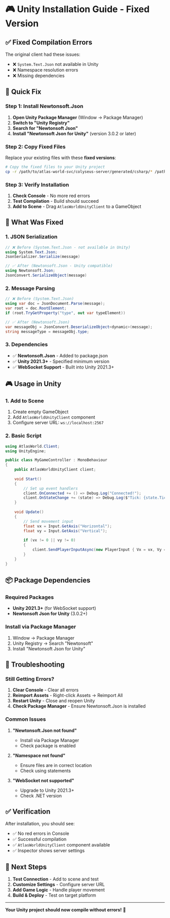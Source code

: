 # 🎮 Unity Installation Guide - Fixed Version

## ✅ **Fixed Compilation Errors**

The original client had these issues:
- ❌ `System.Text.Json` not available in Unity
- ❌ Namespace resolution errors
- ❌ Missing dependencies

## 🚀 **Quick Fix**

### **Step 1: Install Newtonsoft.Json**

1. **Open Unity Package Manager** (Window → Package Manager)
2. **Switch to "Unity Registry"**
3. **Search for "Newtonsoft Json"**
4. **Install "Newtonsoft Json for Unity"** (version 3.0.2 or later)

### **Step 2: Copy Fixed Files**

Replace your existing files with these **fixed versions**:

```bash
# Copy the fixed files to your Unity project
cp -r /path/to/atlas-world-svc/colyseus-server/generated/csharp/* /path/to/your/unity/project/Assets/Scripts/AtlasWorld/
```

### **Step 3: Verify Installation**

1. **Check Console** - No more red errors
2. **Test Compilation** - Build should succeed
3. **Add to Scene** - Drag `AtlasWorldUnityClient` to a GameObject

## 🔧 **What Was Fixed**

### **1. JSON Serialization**
```csharp
// ❌ Before (System.Text.Json - not available in Unity)
using System.Text.Json;
JsonSerializer.Serialize(message)

// ✅ After (Newtonsoft.Json - Unity compatible)
using Newtonsoft.Json;
JsonConvert.SerializeObject(message)
```

### **2. Message Parsing**
```csharp
// ❌ Before (System.Text.Json)
using var doc = JsonDocument.Parse(message);
var root = doc.RootElement;
if (root.TryGetProperty("type", out var typeElement))

// ✅ After (Newtonsoft.Json)
var messageObj = JsonConvert.DeserializeObject<dynamic>(message);
string messageType = messageObj.type;
```

### **3. Dependencies**
- ✅ **Newtonsoft.Json** - Added to package.json
- ✅ **Unity 2021.3+** - Specified minimum version
- ✅ **WebSocket Support** - Built into Unity 2021.3+

## 🎮 **Usage in Unity**

### **1. Add to Scene**
1. Create empty GameObject
2. Add `AtlasWorldUnityClient` component
3. Configure server URL: `ws://localhost:2567`

### **2. Basic Script**
```csharp
using AtlasWorld.Client;
using UnityEngine;

public class MyGameController : MonoBehaviour
{
    public AtlasWorldUnityClient client;
    
    void Start()
    {
        // Set up event handlers
        client.OnConnected += () => Debug.Log("Connected!");
        client.OnStateChange += (state) => Debug.Log($"Tick: {state.Tick}");
    }
    
    void Update()
    {
        // Send movement input
        float vx = Input.GetAxis("Horizontal");
        float vy = Input.GetAxis("Vertical");
        
        if (vx != 0 || vy != 0)
        {
            client.SendPlayerInputAsync(new PlayerInput { Vx = vx, Vy = vy });
        }
    }
}
```

## 📦 **Package Dependencies**

### **Required Packages**
- **Unity 2021.3+** (for WebSocket support)
- **Newtonsoft Json for Unity** (3.0.2+)

### **Install via Package Manager**
1. Window → Package Manager
2. Unity Registry → Search "Newtonsoft"
3. Install "Newtonsoft Json for Unity"

## 🐛 **Troubleshooting**

### **Still Getting Errors?**

1. **Clear Console** - Clear all errors
2. **Reimport Assets** - Right-click Assets → Reimport All
3. **Restart Unity** - Close and reopen Unity
4. **Check Package Manager** - Ensure Newtonsoft.Json is installed

### **Common Issues**

1. **"Newtonsoft.Json not found"**
   - Install via Package Manager
   - Check package is enabled

2. **"Namespace not found"**
   - Ensure files are in correct location
   - Check using statements

3. **"WebSocket not supported"**
   - Upgrade to Unity 2021.3+
   - Check .NET version

## ✅ **Verification**

After installation, you should see:
- ✅ No red errors in Console
- ✅ Successful compilation
- ✅ `AtlasWorldUnityClient` component available
- ✅ Inspector shows server settings

## 🚀 **Next Steps**

1. **Test Connection** - Add to scene and test
2. **Customize Settings** - Configure server URL
3. **Add Game Logic** - Handle player movement
4. **Build & Deploy** - Test on target platform

---

**Your Unity project should now compile without errors!** 🎉
